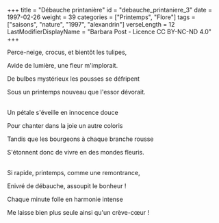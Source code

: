+++
title = "Débauche printanière"
id = "debauche_printaniere_3"
date = 1997-02-26
weight = 39
categories = ["Printemps", "Flore"]
tags = ["saisons", "nature", "1997", "alexandrin"]
verseLength = 12
LastModifierDisplayName = "Barbara Post - Licence CC BY-NC-ND 4.0"
+++

Perce-neige, crocus, et bientôt les tulipes,

Avide de lumière, une fleur m'implorait.

De bulbes mystérieux les pousses se défripent

Sous un printemps nouveau que l'essor dévorait.

 \
Un pétale s'éveille en innocence douce

Pour chanter dans la joie un autre coloris

Tandis que les bourgeons à chaque branche rousse

S'étonnent donc de vivre en des mondes fleuris.

 \
Si rapide, printemps, comme une remontrance,

Enivré de débauche, assoupit le bonheur !

Chaque minute folle en harmonie intense

Me laisse bien plus seule ainsi qu'un crève-cœur !
